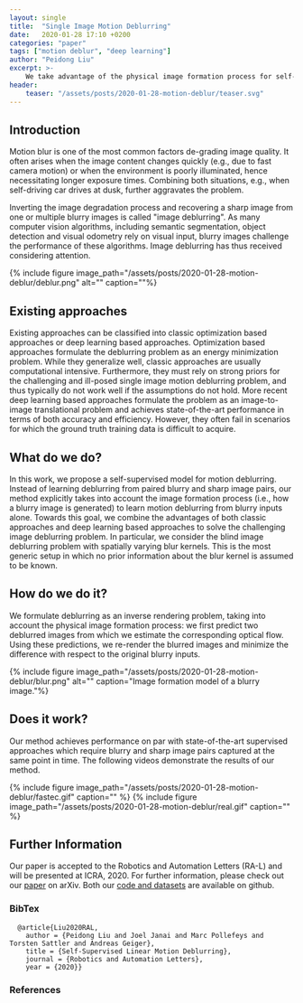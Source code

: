 ```yaml
---
layout: single
title:  "Single Image Motion Deblurring"
date:   2020-01-28 17:10 +0200
categories: "paper"
tags: ["motion deblur", "deep learning"]
author: "Peidong Liu"
excerpt: >-
    We take advantage of the physical image formation process for self-supervised motion deblurring.
header:
    teaser: "/assets/posts/2020-01-28-motion-deblur/teaser.svg"
---
```


## Introduction
Motion blur is one of the most common factors de-grading image quality. It often arises when the image content  changes quickly (e.g., due  to  fast  camera  motion) or when the environment is poorly illuminated, hence  necessitating longer exposure times. Combining both situations, e.g., when  self-driving car drives at dusk, further aggravates the problem. 

Inverting the image degradation process and recovering a sharp image from one or multiple blurry images is called "image deblurring". As many computer vision algorithms, including semantic segmentation, object detection and visual odometry rely on visual input, blurry images challenge the performance of these  algorithms. Image deblurring has thus received considering attention. 

{% include figure image_path="/assets/posts/2020-01-28-motion-deblur/deblur.png" alt="" caption=""%}

## Existing approaches
Existing approaches can be classified into classic optimization based approaches or deep learning based approaches. Optimization based approaches formulate the deblurring problem as an energy minimization problem. While they generalize well, classic approaches are usually computational intensive. Furthermore, they must rely on strong priors for the challenging and ill-posed single image motion deblurring problem, and thus typically do not work well if the assumptions do not hold. More recent deep learning based approaches formulate the problem as an image-to-image translational problem and achieves state-of-the-art performance in terms of both accuracy and efficiency. However, they often fail in scenarios for which the ground truth training data is difficult to acquire.

## What do we do?
In this work, we propose a self-supervised model for motion deblurring. Instead of learning deblurring from paired blurry and sharp image pairs, our method explicitly takes into account the image formation process (i.e., how a blurry image is generated) to learn motion deblurring from blurry inputs alone. Towards this goal, we combine the advantages of both classic approaches and deep learning based approaches to solve the challenging image deblurring problem. In particular, we consider the blind image deblurring problem with spatially varying blur kernels. This is the most generic setup in which no prior information about the blur kernel is assumed to be known.

## How do we do it?
We formulate deblurring as an inverse rendering problem, taking into account the physical image formation process: we first predict two deblurred images from which we estimate the corresponding optical flow. Using these predictions, we re-render the blurred images and minimize the difference with respect to the original blurry inputs. 

{% include figure image_path="/assets/posts/2020-01-28-motion-deblur/blur.png" alt="" caption="Image formation model of a blurry image."%}

## Does it work?
Our method achieves performance on par with state-of-the-art supervised approaches which require blurry and sharp image pairs captured at the same point in time. The following videos demonstrate the results of our method. 

{% include figure image_path="/assets/posts/2020-01-28-motion-deblur/fastec.gif" caption="" %}
{% include figure image_path="/assets/posts/2020-01-28-motion-deblur/real.gif" caption="" %}


## Further Information
Our paper is accepted to the Robotics and Automation Letters (RA-L) and will be presented at ICRA, 2020. For further information, please check out our [paper](https://arxiv.org/abs/2002.04070) on arXiv. Both our [code and datasets](https://github.com/ethliup/SelfDeblur) are available on github. 

### BibTex
      @article{Liu2020RAL,
        author = {Peidong Liu and Joel Janai and Marc Pollefeys and Torsten Sattler and Andreas Geiger},
        title = {Self-Supervised Linear Motion Deblurring},
        journal = {Robotics and Automation Letters},
        year = {2020}}

### References

